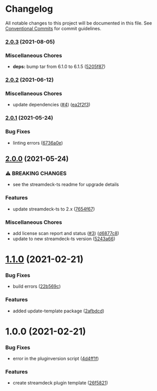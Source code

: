 # Changelog

All notable changes to this project will be documented in this file. See
[Conventional Commits](https://conventionalcommits.org) for commit guidelines.

### [2.0.3](https://github.com/rweich/streamdeck-ts-template/compare/v2.0.2...v2.0.3) (2021-08-05)


### Miscellaneous Chores

* **deps:** bump tar from 6.1.0 to 6.1.5 ([5205f87](https://github.com/rweich/streamdeck-ts-template/commit/5205f87f0bd78c8d1dd278aae4eb6564c5562364))

### [2.0.2](https://github.com/rweich/streamdeck-ts-template/compare/v2.0.1...v2.0.2) (2021-06-12)


### Miscellaneous Chores

* update dependencies ([#4](https://github.com/rweich/streamdeck-ts-template/issues/4)) ([ea2f2f3](https://github.com/rweich/streamdeck-ts-template/commit/ea2f2f348ee266576eab52a43f4fc3b5a0838985))

### [2.0.1](https://github.com/rweich/streamdeck-ts-template/compare/v2.0.0...v2.0.1) (2021-05-24)


### Bug Fixes

* linting errors ([6736a0e](https://github.com/rweich/streamdeck-ts-template/commit/6736a0ebf4448834d6aca80b0191b329bbbc5586))

## [2.0.0](https://github.com/rweich/streamdeck-ts-template/compare/v1.1.0...v2.0.0) (2021-05-24)


### ⚠ BREAKING CHANGES

* see the streamdeck-ts readme for upgrade details

### Features

* update streamdeck-ts to 2.x ([7654f67](https://github.com/rweich/streamdeck-ts-template/commit/7654f67a4a674a1a2cf9137dd6a8a925a971c551))


### Miscellaneous Chores

* add license scan report and status ([#3](https://github.com/rweich/streamdeck-ts-template/issues/3)) ([d6877c8](https://github.com/rweich/streamdeck-ts-template/commit/d6877c834da1d52212df0567eb2a6ba3d5571d23))
* update to new streamdeck-ts version ([5243a66](https://github.com/rweich/streamdeck-ts-template/commit/5243a66dd111bdc016fcf166cd60f23af9f81269))

# [1.1.0](https://github.com/rweich/streamdeck-ts-template/compare/v1.0.0...v1.1.0) (2021-02-21)


### Bug Fixes

* build errors ([22b569c](https://github.com/rweich/streamdeck-ts-template/commit/22b569ceca1c71592f92f5d80785441e77b17cf4))


### Features

* added update-template package ([2afbdcd](https://github.com/rweich/streamdeck-ts-template/commit/2afbdcd27dd055e2e40c84ba8056b3dc2727e800))

# 1.0.0 (2021-02-21)


### Bug Fixes

* error in the pluginversion script ([4d4ff1f](https://github.com/rweich/streamdeck-ts-template/commit/4d4ff1fb6ce21fdf09c247f68dea24c6f64b03b7))


### Features

* create streamdeck plugin template ([26f5821](https://github.com/rweich/streamdeck-ts-template/commit/26f5821629a3c5b16b556b9915772ea707524e68))
